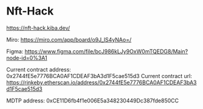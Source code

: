 # Nft-Hack

https://nft-hack.kiba.dev/

Miro: https://miro.com/app/board/o9J_lS4yNAo=/

Figma: https://www.figma.com/file/bcJ986kLJy9OxW0mTQEDG8/Main?node-id=0%3A1

Current contract address: 0x2744fE5e7776BCA0AF1CDEAF3bA3d1F5cae515d3
Current contract url: https://rinkeby.etherscan.io/address/0x2744fE5e7776BCA0AF1CDEAF3bA3d1F5cae515d3

MDTP address: 0xCE11D6fb4f1e006E5a348230449Dc387fde850CC
